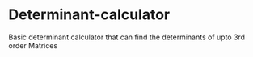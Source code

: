 # Determinant-calculator
Basic determinant calculator that can find the determinants of upto 3rd order Matrices
